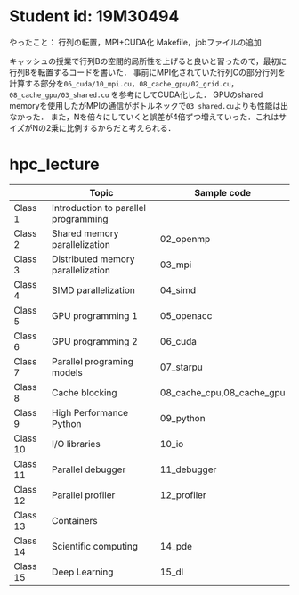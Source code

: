 # Student id: 19M30494

やったこと：
行列の転置，MPI+CUDA化
Makefile，jobファイルの追加

キャッシュの授業で行列Bの空間的局所性を上げると良いと習ったので，最初に行列Bを転置するコードを書いた．
事前にMPI化されていた行列Cの部分行列を計算する部分を`06_cuda/10_mpi.cu`，`08_cache_gpu/02_grid.cu`，`08_cache_gpu/03_shared.cu` を参考にしてCUDA化した．
GPUのshared memoryを使用したがMPIの通信がボトルネックで`03_shared.cu`よりも性能は出なかった．
また，Nを倍々にしていくと誤差が4倍ずつ増えていった．これはサイズがNの2乗に比例するからだと考えられる．


# hpc_lecture

|          | Topic                                | Sample code               |
| -------- | ------------------------------------ | ------------------------- |
| Class 1  | Introduction to parallel programming |                           |
| Class 2  | Shared memory parallelization        | 02_openmp                 |
| Class 3  | Distributed memory parallelization   | 03_mpi                    |
| Class 4  | SIMD parallelization                 | 04_simd                   |
| Class 5  | GPU programming 1                    | 05_openacc                |
| Class 6  | GPU programming 2                    | 06_cuda                   |
| Class 7  | Parallel programing models           | 07_starpu                 |
| Class 8  | Cache blocking                       | 08_cache_cpu,08_cache_gpu |
| Class 9  | High Performance Python              | 09_python                 |
| Class 10 | I/O libraries                        | 10_io                     |
| Class 11 | Parallel debugger                    | 11_debugger               |
| Class 12 | Parallel profiler                    | 12_profiler               |
| Class 13 | Containers                           |                           |
| Class 14 | Scientific computing                 | 14_pde                    |
| Class 15 | Deep Learning                        | 15_dl                     |
